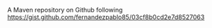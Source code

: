 A Maven repository on Github following
https://gist.github.com/fernandezpablo85/03cf8b0cd2e7d8527063
